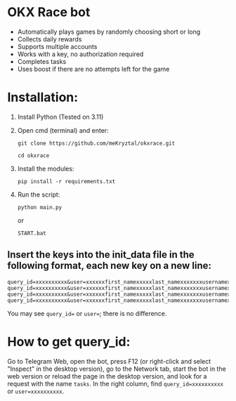 # OKX Race bot

- Automatically plays games by randomly choosing short or long
- Collects daily rewards
- Supports multiple accounts
- Works with a key, no authorization required
- Completes tasks
- Uses boost if there are no attempts left for the game

# Installation:
1. Install Python (Tested on 3.11)

2. Open cmd (terminal) and enter:
   ```
   git clone https://github.com/meKryztal/okxrace.git
   ```
   
   ```
   cd okxrace
   ```
3. Install the modules:
   
   ```
   pip install -r requirements.txt
   ```

4. Run the script:
   ```
   python main.py
   ```

   or

   ```
   START.bat
   ```
   
## Insert the keys into the init_data file in the following format, each new key on a new line:
   ```
   query_id=xxxxxxxxxx&user=xxxxxxfirst_namexxxxxlast_namexxxxxxxusernamexxxxxxxlanguage_codexxxxxxxallows_write_to_pmxxxxxxx&auth_date=xxxxxx&hash=xxxxxxx
   query_id=xxxxxxxxxx&user=xxxxxxfirst_namexxxxxlast_namexxxxxxxusernamexxxxxxxlanguage_codexxxxxxxallows_write_to_pmxxxxxxx&auth_date=xxxxxx&hash=xxxxxxx
   query_id=xxxxxxxxxx&user=xxxxxxfirst_namexxxxxlast_namexxxxxxxusernamexxxxxxxlanguage_codexxxxxxxallows_write_to_pmxxxxxxx&auth_date=xxxxxx&hash=xxxxxxx
   query_id=xxxxxxxxxx&user=xxxxxxfirst_namexxxxxlast_namexxxxxxxusernamexxxxxxxlanguage_codexxxxxxxallows_write_to_pmxxxxxxx&auth_date=xxxxxx&hash=xxxxxxx
   ```
You may see `query_id=` or `user=`; there is no difference.

# How to get query_id:
Go to Telegram Web, open the bot, press F12 (or right-click and select "Inspect" in the desktop version), go to the Network tab, start the bot in the web version or reload the page in the desktop version, and look for a request with the name `tasks`. In the right column, find `query_id=xxxxxxxxxx` or `user=xxxxxxxxxx`.
